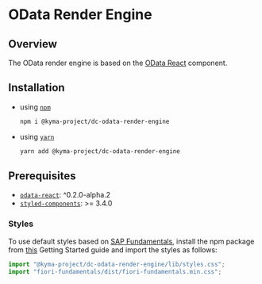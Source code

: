 # OData Render Engine

## Overview

The OData render engine is based on the [OData React](https://github.com/kyma-incubator/documentation-component/tree/master/packages/odata-react) component.

## Installation

- using [`npm`](https://www.npmjs.com/)

  ```bash
  npm i @kyma-project/dc-odata-render-engine
  ```

- using [`yarn`](https://yarnpkg.com/en/)

  ```bash
  yarn add @kyma-project/dc-odata-render-engine
  ```

## Prerequisites

- [`odata-react`](https://github.com/kyma-incubator/documentation-component/tree/master/packages/odata-react): ^0.2.0-alpha.2
- [`styled-components`](https://github.com/styled-components/styled-components): >= 3.4.0

### Styles

To use default styles based on [SAP Fundamentals](https://sap.github.io/fundamental/), install the npm package from [this](https://sap.github.io/fundamental/getting-started.html) Getting Started guide and import the styles as follows:

```js
import "@kyma-project/dc-odata-render-engine/lib/styles.css";
import "fiori-fundamentals/dist/fiori-fundamentals.min.css";
```
